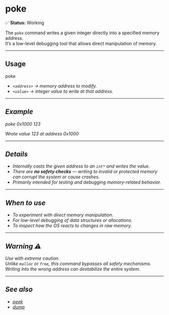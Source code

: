 # poke

✅ **Status:** Working  

The `poke` command writes a given integer directly into a specified memory address.  
It’s a low-level debugging tool that allows direct manipulation of memory.

---

## Usage

poke <address> <value>


- `<address>` → memory address to modify.  
- `<value>` → integer value to write at that address.

---

## Example

poke 0x1000 123

Wrote value 123 at address 0x1000


---

## Details

- Internally casts the given address to an `int*` and writes the value.  
- There are **no safety checks** — writing to invalid or protected memory can corrupt the system or cause crashes.  
- Primarily intended for testing and debugging memory-related behavior.

---

## When to use

- To experiment with direct memory manipulation.  
- For low-level debugging of data structures or allocations.  
- To inspect how the OS reacts to changes in raw memory.

---

## Warning ⚠️

Use with extreme caution.  
Unlike `malloc` or `free`, this command bypasses all safety mechanisms. Writing into the wrong address can destabilize the entire system.

---

## See also

- [peek](peek.md)  
- [dump](dump.md)  
